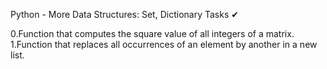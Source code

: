 
Python - More Data Structures: Set, Dictionary
Tasks ✔


0.Function that computes the square value of all integers of a matrix.
1.Function that replaces all occurrences of an element by another in a new list.

